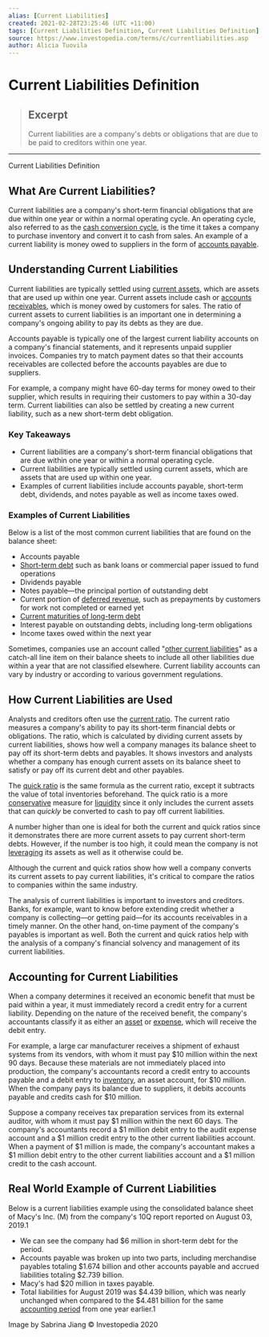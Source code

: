 ```yaml
---
alias: [Current Liabilities]
created: 2021-02-28T23:25:46 (UTC +11:00)
tags: [Current Liabilities Definition, Current Liabilities Definition]
source: https://www.investopedia.com/terms/c/currentliabilities.asp
author: Alicia Tuovila
---
```


# Current Liabilities Definition

> ## Excerpt
> Current liabilities are a company's debts or obligations that are due to be paid to creditors within one year.

---

Current Liabilities Definition
## What Are Current Liabilities?

Current liabilities are a company's short-term financial obligations that are due within one year or within a normal operating cycle. An operating cycle, also referred to as the [cash conversion cycle](https://www.investopedia.com/terms/c/cashconversioncycle.asp), is the time it takes a company to purchase inventory and convert it to cash from sales. An example of a current liability is money owed to suppliers in the form of [accounts payable](https://www.investopedia.com/terms/a/accountspayable.asp).

## Understanding Current Liabilities

Current liabilities are typically settled using [current assets](https://www.investopedia.com/terms/c/currentassets.asp), which are assets that are used up within one year. Current assets include cash or [accounts receivables](https://www.investopedia.com/terms/a/accountsreceivable.asp), which is money owed by customers for sales. The ratio of current assets to current liabilities is an important one in determining a company's ongoing ability to pay its debts as they are due.

Accounts payable is typically one of the largest current liability accounts on a company's financial statements, and it represents unpaid supplier invoices. Companies try to match payment dates so that their accounts receivables are collected before the accounts payables are due to suppliers.

For example, a company might have 60-day terms for money owed to their supplier, which results in requiring their customers to pay within a 30-day term. Current liabilities can also be settled by creating a new current liability, such as a new short-term debt obligation.

### Key Takeaways

-   Current liabilities are a company's short-term financial obligations that are due within one year or within a normal operating cycle.
-   Current liabilities are typically settled using current assets, which are assets that are used up within one year.
-   Examples of current liabilities include accounts payable, short-term debt, dividends, and notes payable as well as income taxes owed.

### Examples of Current Liabilities

Below is a list of the most common current liabilities that are found on the balance sheet:

-   Accounts payable
-   [Short-term debt](https://www.investopedia.com/terms/s/shorttermdebt.asp) such as bank loans or commercial paper issued to fund operations
-   Dividends payable
-   Notes payable—the principal portion of outstanding debt
-   Current portion of [deferred revenue](https://www.investopedia.com/terms/d/deferredrevenue.asp), such as prepayments by customers for work not completed or earned yet
-   [Current maturities of long-term debt](https://www.investopedia.com/terms/c/currentportionlongtermdebt.asp)
-   Interest payable on outstanding debts, including long-term obligations
-   Income taxes owed within the next year

Sometimes, companies use an account called "[other current liabilities](https://www.investopedia.com/terms/o/othercurrentliabilities.asp)" as a catch-all line item on their balance sheets to include all other liabilities due within a year that are not classified elsewhere. Current liability accounts can vary by industry or according to various government regulations.

## How Current Liabilities are Used

Analysts and creditors often use the [current ratio](https://www.investopedia.com/terms/c/currentratio.asp). The current ratio measures a company's ability to pay its short-term financial debts or obligations. The ratio, which is calculated by dividing current assets by current liabilities, shows how well a company manages its balance sheet to pay off its short-term debts and payables. It shows investors and analysts whether a company has enough current assets on its balance sheet to satisfy or pay off its current debt and other payables.

The [quick ratio](https://www.investopedia.com/terms/q/quickratio.asp) is the same formula as the current ratio, except it subtracts the value of total inventories beforehand. The quick ratio is a more [conservative](https://www.investopedia.com/terms/a/accounting-conservatism.asp) measure for [liquidity](https://www.investopedia.com/terms/l/liquidity.asp) since it only includes the current assets that can _quickly_ be converted to cash to pay off current liabilities.

A number higher than one is ideal for both the current and quick ratios since it demonstrates there are more current assets to pay current short-term debts. However, if the number is too high, it could mean the company is not [leveraging](https://www.investopedia.com/terms/l/leverage.asp) its assets as well as it otherwise could be.

Although the current and quick ratios show how well a company converts its current assets to pay current liabilities, it's critical to compare the ratios to companies within the same industry.

The analysis of current liabilities is important to investors and creditors. Banks, for example, want to know before extending credit whether a company is collecting—or getting paid—for its accounts receivables in a timely manner. On the other hand, on-time payment of the company's payables is important as well. Both the current and quick ratios help with the analysis of a company's financial solvency and management of its current liabilities.

## Accounting for Current Liabilities

When a company determines it received an economic benefit that must be paid within a year, it must immediately record a credit entry for a current liability. Depending on the nature of the received benefit, the company's accountants classify it as either an [asset](https://www.investopedia.com/terms/a/asset.asp) or [expense](https://www.investopedia.com/terms/e/expense.asp), which will receive the debit entry.

For example, a large car manufacturer receives a shipment of exhaust systems from its vendors, with whom it must pay $10 million within the next 90 days. Because these materials are not immediately placed into production, the company's accountants record a credit entry to accounts payable and a debit entry to [inventory](https://www.investopedia.com/terms/i/inventory.asp), an asset account, for $10 million. When the company pays its balance due to suppliers, it debits accounts payable and credits cash for $10 million.

Suppose a company receives tax preparation services from its external auditor, with whom it must pay $1 million within the next 60 days. The company's accountants record a $1 million debit entry to the audit expense account and a $1 million credit entry to the other current liabilities account. When a payment of $1 million is made, the company's accountant makes a $1 million debit entry to the other current liabilities account and a $1 million credit to the cash account.

## Real World Example of Current Liabilities

Below is a current liabilities example using the consolidated balance sheet of Macy's Inc. (M) from the company's 10Q report reported on August 03, 2019.1

-   We can see the company had $6 million in short-term debt for the period.
-   Accounts payable was broken up into two parts, including merchandise payables totaling $1.674 billion and other accounts payable and accrued liabilities totaling $2.739 billion.
-   Macy's had $20 million in taxes payable.
-   Total liabilities for August 2019 was $4.439 billion, which was nearly unchanged when compared to the $4.481 billion for the same [accounting period](https://www.investopedia.com/terms/a/accountingperiod.asp) from one year earlier.1

Image by Sabrina Jiang © Investopedia 2020
